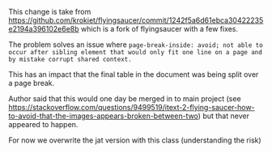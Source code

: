 This change is take from https://github.com/krokiet/flyingsaucer/commit/1242f5a6d61ebca30422235e2194a396102e6e8b which is a fork of flyingsaucer with a few fixes.


The problem solves an issue where `page-break-inside: avoid; not able to occur after sibling element that would only fit one line on a page and by mistake corrupt shared context.`

This has an impact that the final table in the document was being split over a page break.

Author said that this would one day be merged in to main project (see https://stackoverflow.com/questions/9499519/itext-2-flying-saucer-how-to-avoid-that-the-images-appears-broken-between-two) but that never appeared to happen.

For now we overwrite the jat version with this class (understanding the risk)

